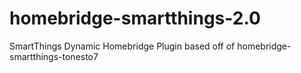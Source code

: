 # homebridge-smartthings-2.0
SmartThings Dynamic Homebridge Plugin based off of homebridge-smartthings-tonesto7

